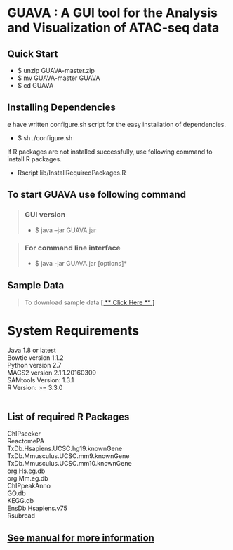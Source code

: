 # GUAVA : A GUI tool for the Analysis and Visualization of ATAC-seq data


## Quick Start
- $ unzip GUAVA-master.zip
- $ mv GUAVA-master GUAVA
- $ cd GUAVA

## Installing Dependencies</h2>
e have written configure.sh script for the easy installation of dependencies.

- $ sh ./configure.sh <br/>

If R packages are not installed successfully, use following command to install R packages.

- Rscript lib/InstallRequiredPackages.R 


## To start GUAVA use following command

>### GUI version
> - $ java –jar GUAVA.jar

> ### For command line interface
> - $ java -jar GUAVA.jar [options]*
 
## Sample Data
> To download sample data [ [ ** Click Here ** ] ](http://ec2-52-201-246-161.compute-1.amazonaws.com/guava/)

 
<h1>System Requirements</h1>
  Java 1.8 or latest<br/>
  Bowtie version 1.1.2<br/>
  Python version 2.7<br/>
  MACS2 version 2.1.1.20160309<br/>
  SAMtools Version: 1.3.1<br/>
  R Version: >= 3.3.0<br/><br/>

<h2>List of required R Packages</h2>
ChIPseeker <br/>
ReactomePA <br/>
TxDb.Hsapiens.UCSC.hg19.knownGene <br/>
TxDb.Mmusculus.UCSC.mm9.knownGene <br/>
TxDb.Mmusculus.UCSC.mm10.knownGene <br/>
org.Hs.eg.db <br/>
org.Mm.eg.db <br/>
ChIPpeakAnno <br/>
GO.db <br/>
KEGG.db <br/>
EnsDb.Hsapiens.v75 <br/>
Rsubread <br/>
<h2> <a href="https://github.com/MayurDivate/GUAVA/blob/master/GUAVA_Manual.pdf">
See manual for more information<a><br/><h2/>

